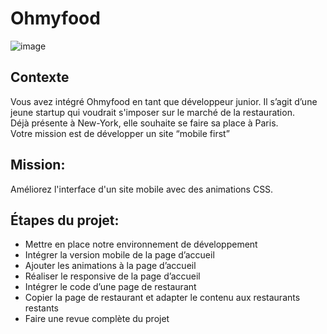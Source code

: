 # Ohmyfood

![image](https://assets-global.website-files.com/653a5b42c47238f54d01094c/655df8822912622e1af0e11b_Ohmyfood%20-%20Desktop%20Huge.png)

## Contexte
Vous avez intégré Ohmyfood en tant que développeur junior. Il s’agit d’une jeune startup qui voudrait s'imposer sur le marché de la restauration.<br>
Déjà présente à New-York, elle souhaite se faire sa place à Paris.<br>
Votre mission est de développer un site “mobile first”

## Mission: 
Améliorez l'interface d'un site mobile avec des animations CSS.

<h2>Étapes du projet:</h2>

- Mettre en place notre environnement de développement
- Intégrer la version mobile de la page d’accueil
- Ajouter les animations à la page d’accueil
- Réaliser le responsive de la page d’accueil
- Intégrer le code d’une page de restaurant
- Copier la page de restaurant et adapter le contenu aux restaurants restants
- Faire une revue complète du projet
